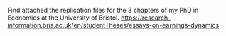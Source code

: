 Find attached the replication files for the 3 chapters of my PhD in Economics at the University of Bristol.
https://research-information.bris.ac.uk/en/studentTheses/essays-on-earnings-dynamics
